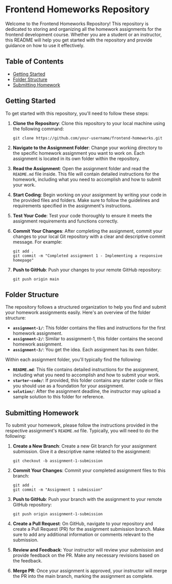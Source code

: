 # Frontend Homeworks Repository

Welcome to the Frontend Homeworks Repository! This repository is dedicated to storing and organizing all the homework assignments for the frontend development course. Whether you are a student or an instructor, this README will help you get started with the repository and provide guidance on how to use it effectively.

## Table of Contents

- [Getting Started](#getting-started)
- [Folder Structure](#folder-structure)
- [Submitting Homework](#submitting-homework)

## Getting Started

To get started with this repository, you'll need to follow these steps:

1. **Clone the Repository**: Clone this repository to your local machine using the following command:

   ```
   git clone https://github.com/your-username/frontend-homeworks.git
   ```

2. **Navigate to the Assignment Folder**: Change your working directory to the specific homework assignment you want to work on. Each assignment is located in its own folder within the repository.

3. **Read the Assignment**: Open the assignment folder and read the `README.md` file inside. This file will contain detailed instructions for the homework, including what you need to accomplish and how to submit your work.

4. **Start Coding**: Begin working on your assignment by writing your code in the provided files and folders. Make sure to follow the guidelines and requirements specified in the assignment's instructions.

5. **Test Your Code**: Test your code thoroughly to ensure it meets the assignment requirements and functions correctly.

6. **Commit Your Changes**: After completing the assignment, commit your changes to your local Git repository with a clear and descriptive commit message. For example:

   ```
   git add .
   git commit -m "Completed assignment 1 - Implementing a responsive homepage"
   ```

7. **Push to GitHub**: Push your changes to your remote GitHub repository:

   ```
   git push origin main
   ```

## Folder Structure

The repository follows a structured organization to help you find and submit your homework assignments easily. Here's an overview of the folder structure:

- **`assignment-1/`**: This folder contains the files and instructions for the first homework assignment.
- **`assignment-2/`**: Similar to assignment-1, this folder contains the second homework assignment.
- **`assignment-3/`**: You get the idea. Each assignment has its own folder.

Within each assignment folder, you'll typically find the following:

- **`README.md`**: This file contains detailed instructions for the assignment, including what you need to accomplish and how to submit your work.
- **`starter-code/`**: If provided, this folder contains any starter code or files you should use as a foundation for your assignment.
- **`solution/`**: After the assignment deadline, the instructor may upload a sample solution to this folder for reference.

## Submitting Homework

To submit your homework, please follow the instructions provided in the respective assignment's `README.md` file. Typically, you will need to do the following:

1. **Create a New Branch**: Create a new Git branch for your assignment submission. Give it a descriptive name related to the assignment:

   ```
   git checkout -b assignment-1-submission
   ```

2. **Commit Your Changes**: Commit your completed assignment files to this branch:

   ```
   git add .
   git commit -m "Assignment 1 submission"
   ```

3. **Push to GitHub**: Push your branch with the assignment to your remote GitHub repository:

   ```
   git push origin assignment-1-submission
   ```

4. **Create a Pull Request**: On GitHub, navigate to your repository and create a Pull Request (PR) for the assignment submission branch. Make sure to add any additional information or comments relevant to the submission.

5. **Review and Feedback**: Your instructor will review your submission and provide feedback on the PR. Make any necessary revisions based on the feedback.

6. **Merge PR**: Once your assignment is approved, your instructor will merge the PR into the main branch, marking the assignment as complete.
